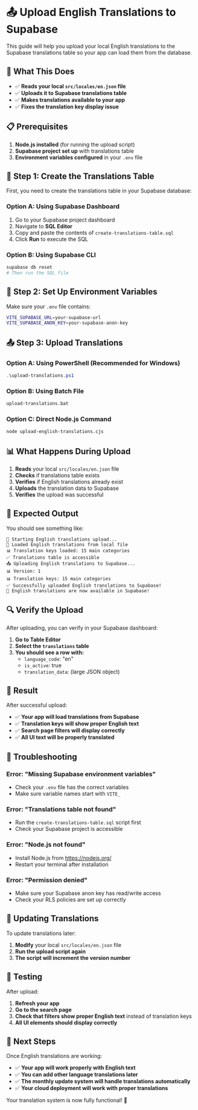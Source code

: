 # 📤 Upload English Translations to Supabase

This guide will help you upload your local English translations to the Supabase translations table so your app can load them from the database.

## 🎯 What This Does

- ✅ **Reads your local `src/locales/en.json` file**
- ✅ **Uploads it to Supabase translations table**
- ✅ **Makes translations available to your app**
- ✅ **Fixes the translation key display issue**

## 📋 Prerequisites

1. **Node.js installed** (for running the upload script)
2. **Supabase project set up** with translations table
3. **Environment variables configured** in your `.env` file

## 🚀 Step 1: Create the Translations Table

First, you need to create the translations table in your Supabase database:

### Option A: Using Supabase Dashboard
1. Go to your Supabase project dashboard
2. Navigate to **SQL Editor**
3. Copy and paste the contents of `create-translations-table.sql`
4. Click **Run** to execute the SQL

### Option B: Using Supabase CLI
```bash
supabase db reset
# Then run the SQL file
```

## 🔧 Step 2: Set Up Environment Variables

Make sure your `.env` file contains:

```bash
VITE_SUPABASE_URL=your-supabase-url
VITE_SUPABASE_ANON_KEY=your-supabase-anon-key
```

## 📤 Step 3: Upload Translations

### Option A: Using PowerShell (Recommended for Windows)
```powershell
.\upload-translations.ps1
```

### Option B: Using Batch File
```cmd
upload-translations.bat
```

### Option C: Direct Node.js Command
```bash
node upload-english-translations.cjs
```

## 📊 What Happens During Upload

1. **Reads** your local `src/locales/en.json` file
2. **Checks** if translations table exists
3. **Verifies** if English translations already exist
4. **Uploads** the translation data to Supabase
5. **Verifies** the upload was successful

## 🎯 Expected Output

You should see something like:
```
🚀 Starting English translations upload...
📖 Loaded English translations from local file
📊 Translation keys loaded: 15 main categories
✅ Translations table is accessible
📤 Uploading English translations to Supabase...
📊 Version: 1
📊 Translation keys: 15 main categories
✅ Successfully uploaded English translations to Supabase!
🎉 English translations are now available in Supabase!
```

## 🔍 Verify the Upload

After uploading, you can verify in your Supabase dashboard:

1. **Go to Table Editor**
2. **Select the `translations` table**
3. **You should see a row with:**
   - `language_code`: "en"
   - `is_active`: true
   - `translation_data`: (large JSON object)

## 🎉 Result

After successful upload:
- ✅ **Your app will load translations from Supabase**
- ✅ **Translation keys will show proper English text**
- ✅ **Search page filters will display correctly**
- ✅ **All UI text will be properly translated**

## 🚨 Troubleshooting

### Error: "Missing Supabase environment variables"
- Check your `.env` file has the correct variables
- Make sure variable names start with `VITE_`

### Error: "Translations table not found"
- Run the `create-translations-table.sql` script first
- Check your Supabase project is accessible

### Error: "Node.js not found"
- Install Node.js from https://nodejs.org/
- Restart your terminal after installation

### Error: "Permission denied"
- Make sure your Supabase anon key has read/write access
- Check your RLS policies are set up correctly

## 🔄 Updating Translations

To update translations later:
1. **Modify** your local `src/locales/en.json` file
2. **Run the upload script again**
3. **The script will increment the version number**

## 📱 Testing

After upload:
1. **Refresh your app**
2. **Go to the search page**
3. **Check that filters show proper English text** instead of translation keys
4. **All UI elements should display correctly**

## 🎯 Next Steps

Once English translations are working:
- ✅ **Your app will work properly with English text**
- ✅ **You can add other language translations later**
- ✅ **The monthly update system will handle translations automatically**
- ✅ **Your cloud deployment will work with proper translations**

Your translation system is now fully functional! 🚀
